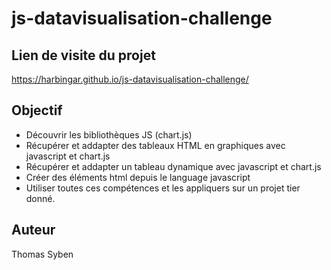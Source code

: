 # js-datavisualisation-challenge


## Lien de visite du projet

[https://harbingar.github.io/js-datavisualisation-challenge/ ](https://harbingar.github.io/js-datavisualisation-challenge/ "lien projet cookie-clicker en ligne")
## Objectif
- Découvrir les bibliothèques JS (chart.js)
- Récupérer et addapter des tableaux HTML en graphiques avec javascript et chart.js
- Récupérer et addapter un tableau dynamique avec javascript et chart.js
- Créer des éléments html depuis le language javascript
- Utiliser toutes ces compétences et les appliquers sur un projet tier donné. 



## Auteur
Thomas Syben